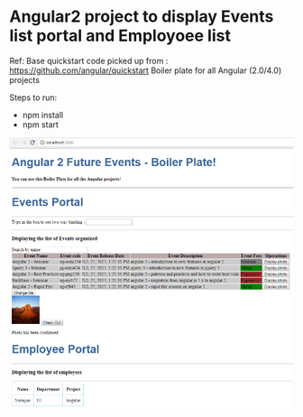 # Angular2 project to display Events list portal and Employoee list
Ref: Base quickstart code picked up from : https://github.com/angular/quickstart Boiler plate for all Angular (2.0/4.0) projects

Steps to run:
- npm install
- npm start

![alt text](https://github.com/niranjangaikwad/Angular2/blob/master/Angular2-project.PNG)
